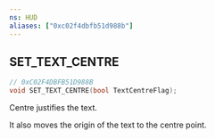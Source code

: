 ```yaml
---
ns: HUD
aliases: ["0xc02f4dbfb51d988b"]
---
```

## SET_TEXT_CENTRE

```c
// 0xC02F4DBFB51D988B
void SET_TEXT_CENTRE(bool TextCentreFlag);
```

Centre justifies the text.

It also moves the origin of the text to the centre point.

